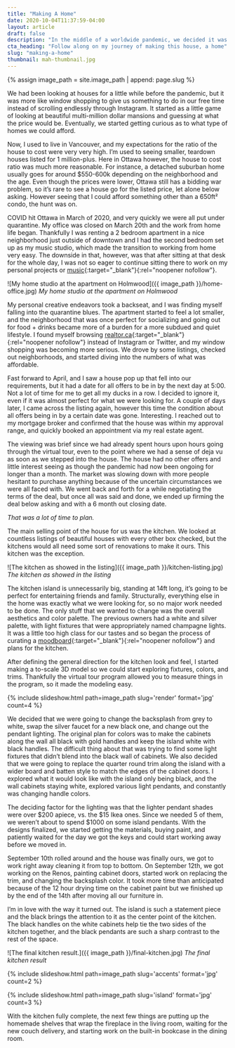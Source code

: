 ```yaml
---
title: "Making A Home"
date: 2020-10-04T11:37:59-04:00
layout: article
draft: false
description: "In the middle of a worldwide pandemic, we decided it was a good idea to buy a house."
cta_heading: "Follow along on my journey of making this house, a home"
slug: "making-a-home"
thumbnail: mah-thumbnail.jpg
---
```


{% assign image_path = site.image_path | append: page.slug %}

We had been looking at houses for a little while before the pandemic, but it was more like window shopping to give us something to do in our free time instead of scrolling endlessly through Instagram. It started as a little game of looking at beautiful multi-million dollar mansions and guessing at what the price would be. Eventually, we started getting curious as to what type of homes we could afford.

Now, I used to live in Vancouver, and my expectations for the ratio of the house to cost were very very high. I’m used to seeing smaller, teardown houses listed for 1 million-plus. Here in Ottawa however, the house to cost ratio was much more reasonable. For instance, a detached suburban home usually goes for around $550-600k depending on the neighborhood and the age. Even though the prices were lower, Ottawa still has a bidding war problem, so it’s rare to see a house go for the listed price, let alone below asking. However seeing that I could afford something other than a 650ft² condo, the hunt was on.

COVID hit Ottawa in March of 2020, and very quickly we were all put under quarantine. My office was closed on March 20th and the work from home life began. Thankfully I was renting a 2 bedroom apartment in a nice neighborhood just outside of downtown and I had the second bedroom set up as my music studio, which made the transition to working from home very easy. The downside in that, however, was that after sitting at that desk for the whole day, I was not so eager to continue sitting there to work on my personal projects or [music](http://coveomusic.com){:target="_blank"}{:rel="noopener nofollow"}.

![My home studio at the apartment on Holmwood]({{ image_path }}/home-office.jpg)
*My home studio at the apartment on Holmwood*

My personal creative endeavors took a backseat, and I was finding myself falling into the quarantine blues. The apartment started to feel a lot smaller, and the neighborhood that was once perfect for socializing and going out for food + drinks became more of a burden for a more subdued and quiet lifestyle. I found myself browsing [realtor.ca](https://realtor.ca){:target="_blank"}{:rel="noopener nofollow"} instead of Instagram or Twitter, and my window shopping was becoming more serious. We drove by some listings, checked out neighborhoods, and started diving into the numbers of what was affordable.

Fast forward to April, and I saw a house pop up that fell into our requirements, but it had a date for all offers to be in by the next day at 5:00. Not a lot of time for me to get all my ducks in a row. I decided to ignore it, even if it was almost perfect for what we were looking for. A couple of days later, I came across the listing again, however this time the condition about all offers being in by a certain date was gone. Interesting. I reached out to my mortgage broker and confirmed that the house was within my approval range, and quickly booked an appointment via my real estate agent.

The viewing was brief since we had already spent hours upon hours going through the virtual tour, even to the point where we had a sense of deja vu as soon as we stepped into the house. The house had no other offers and little interest seeing as though the pandemic had now been ongoing for longer than a month. The market was slowing down with more people hesitant to purchase anything because of the uncertain circumstances we were all faced with. We went back and forth for a while negotiating the terms of the deal, but once all was said and done, we ended up firming the deal below asking and with a 6 month out closing date. 

_That was a lot of time to plan._

The main selling point of the house for us was the kitchen. We looked at countless listings of beautiful houses with every other box checked, but the kitchens would all need some sort of renovations to make it ours. This kitchen was the exception.

![The kitchen as showed in the listing]({{ image_path }}/kitchen-listing.jpg)
*The kitchen as showed in the listing*

The kitchen island is unnecessarily big, standing at 14ft long, it’s going to be perfect for entertaining friends and family. Structurally, everything else in the home was exactly what we were looking for, so no major work needed to be done. The only stuff that we wanted to change was the overall aesthetics and color palette. The previous owners had a white and silver palette, with light fixtures that were appropriately named champagne lights. It was a little too high class for our tastes and so began the process of curating a [moodboard](https://www.pinterest.ca/connellmccarthy/home/kitchen/){:target="_blank"}{:rel="noopener nofollow"} and plans for the kitchen.

After defining the general direction for the kitchen look and feel, I started making a to-scale 3D model so we could start exploring fixtures, colors, and trims. Thankfully the virtual tour program allowed you to measure things in the program, so it made the modeling easy.

{% include slideshow.html path=image_path slug='render' format='jpg' count=4 %}

We decided that we were going to change the backsplash from grey to white, swap the silver faucet for a new black one, and change out the pendant lighting. The original plan for colors was to make the cabinets along the wall all black with gold handles and keep the island white with black handles. The difficult thing about that was trying to find some light fixtures that didn’t blend into the black wall of cabinets. We also decided that we were going to replace the quarter round trim along the island with a wider board and batten style to match the edges of the cabinet doors. I explored what it would look like with the island only being black, and the wall cabinets staying white, explored various light pendants, and constantly was changing handle colors.

The deciding factor for the lighting was that the lighter pendant shades were over $200 apiece, vs. the $15 Ikea ones. Since we needed 5 of them, we weren’t about to spend $1000 on some island pendants. With the designs finalized, we started getting the materials, buying paint, and patiently waited for the day we got the keys and could start working away before we moved in.

September 10th rolled around and the house was finally ours, we got to work right away cleaning it from top to bottom. On September 12th, we got working on the Renos, painting cabinet doors, started work on replacing the trim, and changing the backsplash color. It took more time than anticipated because of the 12 hour drying time on the cabinet paint but we finished up by the end of the 14th after moving all our furniture in.

I’m in love with the way it turned out. The island is such a statement piece and the black brings the attention to it as the center point of the kitchen. The black handles on the white cabinets help tie the two sides of the kitchen together, and the black pendants are such a sharp contrast to the rest of the space.

![The final kitchen result.]({{ image_path }}/final-kitchen.jpg)
*The final kitchen result*

{% include slideshow.html path=image_path slug='accents' format='jpg' count=2 %}

{% include slideshow.html path=image_path slug='island' format='jpg' count=3 %}

With the kitchen fully complete, the next few things are putting up the homemade shelves that wrap the fireplace in the living room, waiting for the new couch delivery, and starting work on the built-in bookcase in the dining room.
